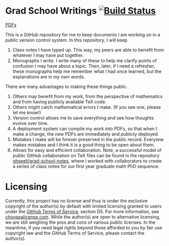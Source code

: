 # Grad School Writings [![Build Status](https://travis-ci.org/ghseeli/grad-school-writings.svg?branch=master)](https://travis-ci.org/ghseeli/grad-school-writings)

[PDFs](https://ghseeli.github.io/grad-school-writings)

This is a GitHub repository for me to keep documents I am working on in a public version control system. In this repository, I will keep

1. Class notes I have typed up. This way, my peers are able to benefit from whatever I may have put together.
1. Monographs I write. I write many of these to help me clarify points of confusion I may have about a topic. Then, later, if I need a refresher, these monographs help me remember what I had once learned, but the explanations are in my own words.

There are many advantages to making these things public.

1. Others may benefit from my work, from the perspective of mathematics and from having publicly available TeX code.
1. Others might catch mathematical errors I make. (If you see one, please let me know!)
1. Version control allows me to save everything and see how thoughts evolve over time.
1. A deployment system can compile my work into PDFs, so that when I make a change, the new PDFs are immediately and publicly deployed.
1. Mistakes I make will be forever preserved in the public record. Everyone makes mistakes and I think it is a good thing to be open about them.
1. Allows for easy and efficient collaboration. Note, a successful model of public GitHub collaboration on TeX files can be found in the repository [ghseeli/grad-school-notes](https://ghseeli.github.io/grad-school-notes/), where I worked with collaborators to create a series of class notes for our first year graduate math PhD sequence.

# Licensing

Currently, this project has no license and thus is under the exclusive copyright of the author(s) by default with limited licensing granted to users under the [GitHub Terms of Service](https://help.github.com/articles/github-terms-of-service/#d-user-generated-content), section D5. For more information, see [choosealicense.com](https://choosealicense.com/no-license/). While the author(s) are open to alternative licensing, we are still weighing the pros and cons of various public licenses. In the meantime, if you need legal rights beyond those afforded to you by fair use copyright law and the GitHub Terms of Service, please contact the author(s).